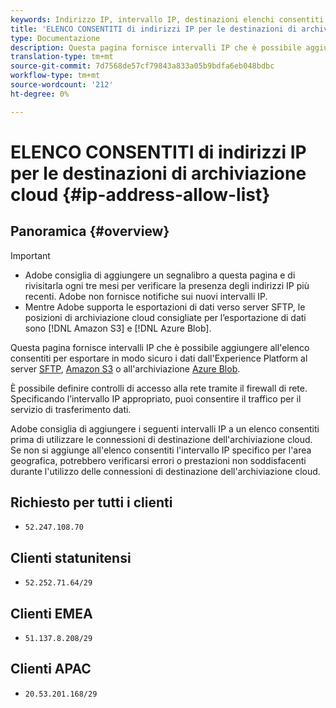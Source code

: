 ```yaml
---
keywords: Indirizzo IP, intervallo IP, destinazioni elenchi consentiti
title: 'ELENCO CONSENTITI di indirizzi IP per le destinazioni di archiviazione cloud '
type: Documentazione
description: Questa pagina fornisce intervalli IP che è possibile aggiungere all’elenco consentiti per esportare in modo sicuro i dati dall’Experience Platform al server SFTP, all’archiviazione Amazon S3 o Azure Blob.
translation-type: tm+mt
source-git-commit: 7d7568de57cf79843a833a05b9bdfa6eb048bdbc
workflow-type: tm+mt
source-wordcount: '212'
ht-degree: 0%

---
```



# ELENCO CONSENTITI di indirizzi IP per le destinazioni di archiviazione cloud {#ip-address-allow-list}

## Panoramica {#overview}

>[!IMPORTANT]
>
> * Adobe consiglia di aggiungere un segnalibro a questa pagina e di rivisitarla ogni tre mesi per verificare la presenza degli indirizzi IP più recenti. Adobe non fornisce notifiche sui nuovi intervalli IP.
> * Mentre Adobe supporta le esportazioni di dati verso server SFTP, le posizioni di archiviazione cloud consigliate per l’esportazione di dati sono [!DNL Amazon S3] e [!DNL Azure Blob].


Questa pagina fornisce intervalli IP che è possibile aggiungere all&#39;elenco consentiti per esportare in modo sicuro i dati dall&#39;Experience Platform al server [SFTP](./sftp.md), [Amazon S3](./amazon-s3.md) o all&#39;archiviazione [Azure Blob](./azure-blob.md).

È possibile definire controlli di accesso alla rete tramite il firewall di rete. Specificando l’intervallo IP appropriato, puoi consentire il traffico per il servizio di trasferimento dati.

Adobe consiglia di aggiungere i seguenti intervalli IP a un elenco consentiti prima di utilizzare le connessioni di destinazione dell&#39;archiviazione cloud. Se non si aggiunge all&#39;elenco consentiti l&#39;intervallo IP specifico per l&#39;area geografica, potrebbero verificarsi errori o prestazioni non soddisfacenti durante l&#39;utilizzo delle connessioni di destinazione dell&#39;archiviazione cloud.

## Richiesto per tutti i clienti

* `52.247.108.70`

## Clienti statunitensi

* `52.252.71.64/29`

## Clienti EMEA

* `51.137.8.208/29`

## Clienti APAC

* `20.53.201.168/29`
